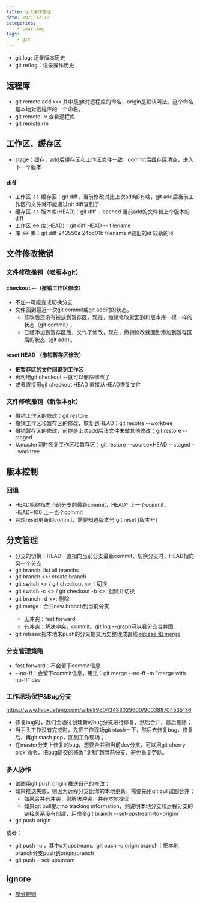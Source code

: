 ```yaml
---
title: git操作整理
date: 2021-12-10
categories: 
    - Learning
tags:  
    - git
---
```


- git log: 记录版本历史
- git reflog：记录操作历史

## 远程库

- git remote add <remote name> xxx 其中<remote name>是git对远程库的命名，origin是默认叫法。这个命名是本地对远程库的一个命名。   
- git remote -v 查看远程库
- git remote rm <remote name>

## 工作区、缓存区

- stage：缓存，add后缓存区和工作区文件一致，commit后缓存区清空，进入下一个版本

### diff

- 工作区 ↔ 缓存区：git diff，当前修改对比上次add都有啥，git add后当前工作区的文件就不能通过git diff查到了
- 缓存区 ↔ 版本库(HEAD)：git diff --cached 当前add的文件和上个版本的diff
- 工作区 ↔ 库(HEAD)：git diff HEAD -- filename
- 库 ↔ 库：git diff 243550a 24bc01b filename     #较旧的id 较新的id

## 文件修改撤销

### 文件修改撤销（老版本git）

#### checkout --（撤销工作区修改）

- 不加--可能变成切换分支
- 文件回到最近一次git commit或git add时的状态。
  - 修改后还没有被放到暂存区，现在，撤销修改就回到和版本库一模一样的状态（git commit）；
  - 已经添加到暂存区后，又作了修改，现在，撤销修改就回到添加到暂存区后的状态（git add）。

#### reset HEAD <fileName>（撤销暂存区修改）

- **把暂存区的文件回退到工作区**
- 再利用git checkout --就可以删除修改了
- 或者直接用git checkout HEAD <fileName> 直接从HEAD恢复文件

### 文件修改撤销（新版本git）

- 撤销工作区的修改：git restore <fileName>
- 撤销工作区和暂存区的修改，恢复到HEAD：git resotre --worktree <fileName>
- 撤销暂存区的修改，前提是上次add后该文件未做其他修改：git restore --staged <fileName>
- 从master同时恢复工作区和暂存区：git restore --source=HEAD --staged --worktree <fileName>
  
## 版本控制

### 回退

- HEAD始终指向当前分支的最新commit，HEAD^ 上一个commit，HEAD~100 上一百个commit
- 若想reset更新的commit，需要知道版本号 git reset [版本号]

## 分支管理

- 分支的切换：HEAD一直指向当前分支最新commit，切换分支时，HEAD指向另一个分支
- git branch: list all branchs
- git branch <>: create branch
- git switch <> / git checkout <>：切换
- git switch -c <> / git checkout -b <>: 创建并切换
- git branch -d <>: 删除
- git merge <new branch>: 合并new branch到当前分支
  - 无冲突：fast forward
  - 有冲突：解决冲突，commit。git log --graph可以看分支合并图
- git rebase:把本地未push的分叉提交历史整理成直线
[rebase 和 merge](https://blog.csdn.net/liuxiaoheng1992/article/details/79108233)

### 分支管理策略

- fast forward：不会留下commit信息
- --no-ff：会留下commit信息，用法：git merge --no-ff -m "merge with no-ff" dev

### 工作现场保护&Bug分支

https://www.liaoxuefeng.com/wiki/896043488029600/900388704535136
- 修复bug时，我们会通过创建新的bug分支进行修复，然后合并，最后删除；
- 当手头工作没有完成时，先把工作现场git stash一下，然后去修复bug，修复后，再git stash pop，回到工作现场；
- 在master分支上修复的bug，想要合并到当前dev分支，可以用git cherry-pick <commit>命令，把bug提交的修改“复制”到当前分支，避免重复劳动。

### 多人协作

- 试图用git push origin <your-branch>推送自己的修改；
- 如果推送失败，则因为远程分支比你的本地更新，需要先用git pull试图合并；
  - 如果合并有冲突，则解决冲突，并在本地提交；
  - 如果git pull提示no tracking information，则说明本地分支和远程分支的链接关系没有创建，用命令git branch --set-upstream-to=origin/<origin-branch> <your-branch>
- git push origin <your-branch>

或者：
- git push -u <remote> <branch>，其中u为upstream。git push -u origin branch：把本地branch分支push到origin/branch
- git push --set-upstream <remote> <branch>

## ignore

- [部分规则](https://github.com/github/gitignore)
